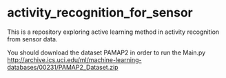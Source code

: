 # activity_recognition_for_sensor
This is a repository exploring active learning method in activity recognition from sensor data.

You should download the dataset PAMAP2 in order to run the Main.py
http://archive.ics.uci.edu/ml/machine-learning-databases/00231/PAMAP2_Dataset.zip
